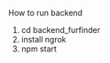 How to run backend <br />
1. cd backend_furfinder <br />
2. install ngrok <br />
3. npm start <br />
 
